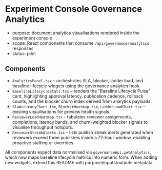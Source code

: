 # Experiment Console Governance Analytics

- purpose: document analytics visualisations rendered inside the experiment console
- scope: React components that consume `/api/governance/analytics` responses
- status: pilot

## Components

- `AnalyticsPanel.tsx` – orchestrates SLA, blocker, ladder load, and baseline lifecycle widgets using the governance analytics hook.
- `BaselineLifecycleStats.tsx` – renders the "Baseline Lifecycle Pulse" card, highlighting approval latency, publication cadence, rollback counts, and the blocker churn index derived from analytics payloads.
- `SlaAccuracyChart.tsx`, `BlockerHeatmap.tsx`, `LadderLoadChart.tsx` – existing visualisations for preview health signals.
- `ReviewerLoadHeatmap.tsx` – tabulates reviewer assignments, completions, latency bands, and churn-weighted blocker signals to visualise throughput hotspots.
- `ReviewerStreakAlerts.tsx` – lists publish streak alerts generated when reviewers exceed three publishes inside a 72-hour window, enabling proactive staffing or overrides.

All components expect data normalised via `governanceApi.getAnalytics`, which now maps baseline lifecycle metrics into numeric form. When adding new widgets, extend this README with purpose/inputs/outputs metadata.
